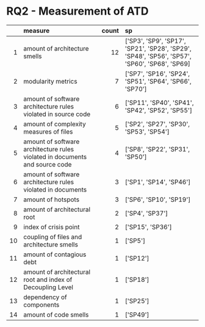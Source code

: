# RQ2 - Measurement of ATD
|    | measure                                                                     |   count | sp                                                                                            |
|---:|:----------------------------------------------------------------------------|--------:|:----------------------------------------------------------------------------------------------|
|  1 | amount of architecture smells                                               |      12 | ['SP3', 'SP9', 'SP17', 'SP21', 'SP28', 'SP29', 'SP48', 'SP56', 'SP57', 'SP60', 'SP68', 'SP69] |
|  2 | modularity metrics                                                          |       7 | ['SP7', 'SP16', 'SP24', 'SP51', 'SP64', 'SP66', 'SP70']                                       |
|  3 | amount of software architecture rules violated in source code               |       6 | ['SP11', 'SP40', 'SP41', 'SP42', 'SP52', 'SP55']                                              |
|  4 | amount of complexity measures of files                                      |       5 | ['SP2', 'SP27', 'SP30', 'SP53', 'SP54']                                                       |
|  5 | amount of software architecture rules violated in documents and source code |       4 | ['SP8', 'SP22', 'SP31', 'SP50']                                                               |
|  6 | amount of software architecture rules violated in documents                 |       3 | ['SP1', 'SP14', 'SP46']                                                                       |
|  7 | amount of hotspots                                                          |       3 | ['SP6', 'SP10', 'SP19']                                                                       |
|  8 | amount of architectural root                                                |       2 | ['SP4', 'SP37']                                                                               |
|  9 | index of crisis point                                                       |       2 | ['SP15', 'SP36']                                                                              |
| 10 | coupling of files and architecture smells                                   |       1 | ['SP5']                                                                                       |
| 11 | amount of contagious debt                                                   |       1 | ['SP12']                                                                                      |
| 12 | amount of architectural root and index of Decoupling Level                  |       1 | ['SP18']                                                                                      |
| 13 | dependency of components                                                    |       1 | ['SP25']                                                                                      |
| 14 | amount of code smells                                                       |       1 | ['SP49']                                                                                      |
